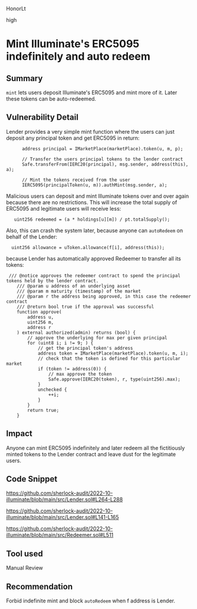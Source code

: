 HonorLt

high

# Mint Illuminate's ERC5095 indefinitely and auto redeem

## Summary
```mint``` lets users deposit  Illuminate's ERC5095 and mint more of it. Later these tokens can be auto-redeemed.

## Vulnerability Detail
Lender provides a very simple mint function where the users can just deposit any principal token and get ERC5095 in return:
```solidity
      address principal = IMarketPlace(marketPlace).token(u, m, p);

      // Transfer the users principal tokens to the lender contract
      Safe.transferFrom(IERC20(principal), msg.sender, address(this), a);

      // Mint the tokens received from the user
      IERC5095(principalToken(u, m)).authMint(msg.sender, a);
```
Malicious users can deposit and mint Illuminate tokens over and over again because there are no restrictions.
This will increase the total supply of ERC5095 and legitimate users will receive less:
```solidity
   uint256 redeemed = (a * holdings[u][m]) / pt.totalSupply();
```
Also, this can crash the system later, because anyone can ```autoRedeem``` on behalf of the Lender:
```solidity
  uint256 allowance = uToken.allowance(f[i], address(this));
```
because Lender has automatically approved Redeemer to transfer all its tokens:
```solidity
 /// @notice approves the redeemer contract to spend the principal tokens held by the lender contract.
    /// @param u address of an underlying asset
    /// @param m maturity (timestamp) of the market
    /// @param r the address being approved, in this case the redeemer contract
    /// @return bool true if the approval was successful
    function approve(
        address u,
        uint256 m,
        address r
    ) external authorized(admin) returns (bool) {
        // approve the underlying for max per given principal
        for (uint8 i; i != 9; ) {
            // get the principal token's address
            address token = IMarketPlace(marketPlace).token(u, m, i);
            // check that the token is defined for this particular market
            if (token != address(0)) {
                // max approve the token
                Safe.approve(IERC20(token), r, type(uint256).max);
            }
            unchecked {
                ++i;
            }
        }
        return true;
    }
```

## Impact
Anyone can mint ERC5095 indefinitely and later redeem all the fictitiously minted tokens to the Lender contract and leave dust for the legitimate users.

## Code Snippet

https://github.com/sherlock-audit/2022-10-illuminate/blob/main/src/Lender.sol#L264-L288

https://github.com/sherlock-audit/2022-10-illuminate/blob/main/src/Lender.sol#L141-L165

https://github.com/sherlock-audit/2022-10-illuminate/blob/main/src/Redeemer.sol#L511

## Tool used

Manual Review

## Recommendation
Forbid indefinite mint and block ```autoRedeem``` when f address is Lender.
